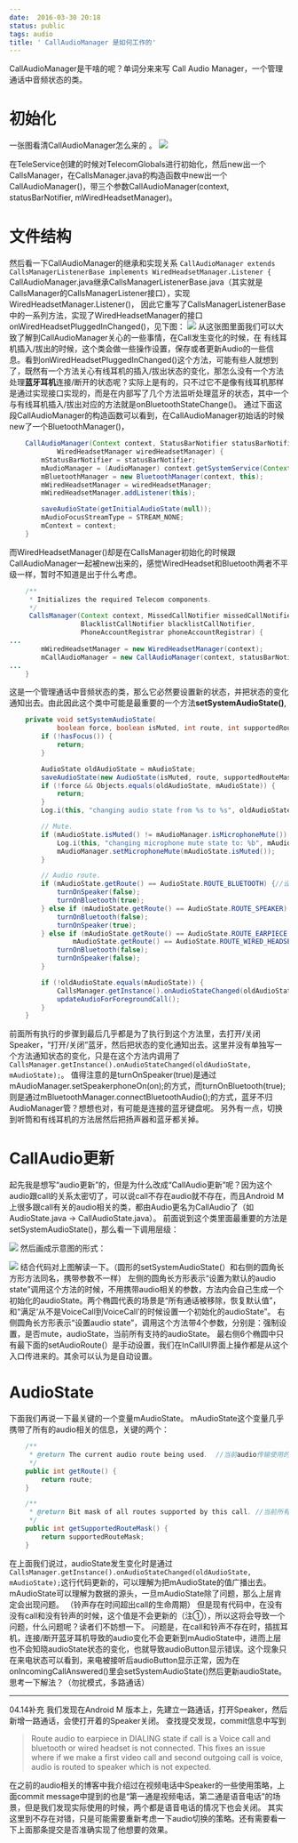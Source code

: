 ```yaml
---
date:  2016-03-30 20:18
status: public
tags: audio
title: ' CallAudioManager 是如何工作的'
---
```


CallAudioManager是干啥的呢？单词分来来写 Call Audio Manager，一个管理通话中音频状态的类。
# 初始化
一张图看清CallAudioManager怎么来的 。
![](https://codesimple-blog-images.oss-cn-hangzhou.aliyuncs.com/Telephony/_image/CallAudioManager.jpg)

在TeleService创建的时候对TelecomGlobals进行初始化，然后new出一个CallsManager，在CallsManager.java的构造函数中new出一个CallAudioManager()，带三个参数CallAudioManager(context, statusBarNotifier, mWiredHeadsetManager)。
# 文件结构
然后看一下CallAudioManager的继承和实现关系
`CallAudioManager extends CallsManagerListenerBase
        implements WiredHeadsetManager.Listener {`
CallAudioManager.java继承CallsManagerListenerBase.java（其实就是CallsManager的CallsManagerListener接口），实现WiredHeadsetManager.Listener()，
因此它重写了CallsManagerListenerBase中的一系列方法，实现了WiredHeadsetManager的接口onWiredHeadsetPluggedInChanged()，见下图：
![](https://codesimple-blog-images.oss-cn-hangzhou.aliyuncs.com/Telephony/_image/CallAudioManager_extends_implements.png)
从这张图里面我们可以大致了解到CallAudioManager关心的一些事情，在Call发生变化的时候，在
有线耳机插入/拔出的时候，这个类会做一些操作设置，保存或者更新Audio的一些信息。看到onWiredHeadsetPluggedInChanged()这个方法，可能有些人就想到 了，既然有一个方法关心有线耳机的插入/拔出状态的变化，那怎么没有一个方法处理**蓝牙耳机**连接/断开的状态呢？实际上是有的，只不过它不是像有线耳机那样是通过实现接口实现的，而是在内部写了几个方法监听处理蓝牙的状态，其中一个与有线耳机插入/拔出对应的方法就是onBluetoothStateChange()。
通过下面这段CallAudioManager的构造函数可以看到，在CallAudioManager初始话的时候new了一个BluetoothManager()，
```java
    CallAudioManager(Context context, StatusBarNotifier statusBarNotifier,
            WiredHeadsetManager wiredHeadsetManager) {
        mStatusBarNotifier = statusBarNotifier;
        mAudioManager = (AudioManager) context.getSystemService(Context.AUDIO_SERVICE);
        mBluetoothManager = new BluetoothManager(context, this);
        mWiredHeadsetManager = wiredHeadsetManager;
        mWiredHeadsetManager.addListener(this);

        saveAudioState(getInitialAudioState(null));
        mAudioFocusStreamType = STREAM_NONE;
        mContext = context;
    }
```
而WiredHeadsetManager()却是在CallsManager初始化的时候跟CallAudioManager一起被new出来的，感觉WiredHeadset和Bluetooth两者不平级一样，暂时不知道是出于什么考虑。
```java
    /**
     * Initializes the required Telecom components.
     */
     CallsManager(Context context, MissedCallNotifier missedCallNotifier,
                  BlacklistCallNotifier blacklistCallNotifier,
                  PhoneAccountRegistrar phoneAccountRegistrar) {
...
        mWiredHeadsetManager = new WiredHeadsetManager(context);
        mCallAudioManager = new CallAudioManager(context, statusBarNotifier, mWiredHeadsetManager);
...
    }
```
这是一个管理通话中音频状态的类，那么它必然要设置新的状态，并把状态的变化通知出去。由此因此这个类中可能是最重要的一个方法**setSystemAudioState()**,
```java
    private void setSystemAudioState(
            boolean force, boolean isMuted, int route, int supportedRouteMask) {
        if (!hasFocus()) {
            return;
        }

        AudioState oldAudioState = mAudioState;
        saveAudioState(new AudioState(isMuted, route, supportedRouteMask));
        if (!force && Objects.equals(oldAudioState, mAudioState)) {
            return;
        }
        Log.i(this, "changing audio state from %s to %s", oldAudioState, mAudioState);

        // Mute.
        if (mAudioState.isMuted() != mAudioManager.isMicrophoneMute()) {
            Log.i(this, "changing microphone mute state to: %b", mAudioState.isMuted());
            mAudioManager.setMicrophoneMute(mAudioState.isMuted());
        }

        // Audio route.
        if (mAudioState.getRoute() == AudioState.ROUTE_BLUETOOTH) {//设为蓝牙
            turnOnSpeaker(false);
            turnOnBluetooth(true);
        } else if (mAudioState.getRoute() == AudioState.ROUTE_SPEAKER) {//扬声器
            turnOnBluetooth(false);
            turnOnSpeaker(true);
        } else if (mAudioState.getRoute() == AudioState.ROUTE_EARPIECE ||
                mAudioState.getRoute() == AudioState.ROUTE_WIRED_HEADSET) {//听筒或者有线耳机
            turnOnBluetooth(false);
            turnOnSpeaker(false);
        }

        if (!oldAudioState.equals(mAudioState)) {
            CallsManager.getInstance().onAudioStateChanged(oldAudioState, mAudioState);
            updateAudioForForegroundCall();
        }
    }
```
前面所有执行的步骤到最后几乎都是为了执行到这个方法里，去打开/关闭Speaker，“打开/关闭”蓝牙，然后把状态的变化通知出去。这里并没有单独写一个方法通知状态的变化，只是在这个方法内调用了`CallsManager.getInstance().onAudioStateChanged(oldAudioState, mAudioState);`。
值得注意的是turnOnSpeaker(true)是通过mAudioManager.setSpeakerphoneOn(on);的方式，而turnOnBluetooth(true);则是通过mBluetoothManager.connectBluetoothAudio();的方式，蓝牙不归AudioManager管？想想也对，有可能是连接的蓝牙键盘呢。
另外有一点，切换到听筒和有线耳机的方法居然后把扬声器和蓝牙都关掉。
# CallAudio更新
起先我是想写“audio更新”的，但是为什么改成“CallAudio更新”呢？因为这个audio跟call的关系太密切了，可以说call不存在audio就不存在，而且Android M上很多跟call有关的audio相关的类，都由Audio更名为CallAudio了（如AudioState.java -> CallAudioState.java）。
前面说到这个类里面最重要的方法是setSystemAudioState()，那么看一下调用层级：

![](https://codesimple-blog-images.oss-cn-hangzhou.aliyuncs.com/Telephony/_image/CallAudioManager_callstack.jpg)
然后画成示意图的形式：

![](https://codesimple-blog-images.oss-cn-hangzhou.aliyuncs.com/Telephony/_image/CallAudioManager_setSystemAudioState.png)
结合代码对上图解读一下。（圆形的setSystemAudioState(）和右侧的圆角长方形方法同名，携带参数不一样）
左侧的圆角长方形表示“设置为默认的audio state”调用这个方法的时候，不用携带audio相关的参数，方法内会自己生成一个初始化的audioState。两个椭圆代表的场景是“所有通话被移除，恢复默认值”，和“满足‘从不是VoiceCall到VoiceCall’的时候设置一个初始化的audioState”。
右侧圆角长方形表示“设置audio state”，调用这个方法带4个参数，分别是：强制设置，是否mute，audioState，当前所有支持的audioState。
最右侧6个椭圆中只有最下面的setAudioRoute(）是手动设置，我们在InCallUI界面上操作都是从这个入口传进来的。其余可以认为是自动设置。
# AudioState
下面我们再说一下最关键的一个变量mAudioState。
mAudioState这个变量几乎携带了所有的audio相关的信息，关键的两个：
```java
    /**
     * @return The current audio route being used.  //当前audio传输使用的方式
     */
    public int getRoute() {
        return route;
    }

    /**
     * @return Bit mask of all routes supported by this call. //当前所有支持的传输方式
     */
    public int getSupportedRouteMask() {
        return supportedRouteMask;
    }
```
在上面我们说过，audioState发生变化时是通过`CallsManager.getInstance().onAudioStateChanged(oldAudioState, mAudioState);`这行代码更新的，可以理解为把mAudioState的值广播出去。mAudioState可以理解为数据的源头，一旦mAudioState除了问题，那么上层肯定会出现问题。
（铃声存在时间超出call的生命周期）
但是现有代码中，在没有没有call和没有铃声的时候，这个值是不会更新的（注①），所以这将会导致一个问题，什么问题呢？读者们不妨想一下。
问题是，在call和铃声不存在时，插拔耳机，连接/断开蓝牙耳机导致的audio变化不会更新到mAudioState中，进而上层也不会知晓audioState状态的变化，也就导致audioButton显示错误。这个现象只在来电状态可以看到，来电被接听后audioButton显示正常，因为在onIncomingCallAnswered()里会setSystemAudioState()然后更新audioState。
思考一下解法？（勿扰模式，多路通话）

---
04.14补充 
我们发现在Android M 版本上，先建立一路通话，打开Speaker，然后新增一路通话，会使打开着的Speaker关闭。 
查找提交发现，commit信息中写到

>Route audio to earpiece in DIALING state if call is a Voice call and 
bluetooth or wired headset is not connected. This fixes an issue where 
if we make a first video call and second outgoing call is voice, audio 
is routed to speaker which is not expected.

在之前的audio相关的博客中我介绍过在视频电话中Speaker的一些使用策略，上面commit message中提到的也是“第一通是视频电话，第二通是语音电话”的场景，但是我们发现实际使用的时候，两个都是语音电话的情况下也会关闭。 
其实这里到不存在对错，只是可能需要重新考虑一下audio切换的策略。还有需要看一下上面那条提交是否准确实现了他想要的效果。
